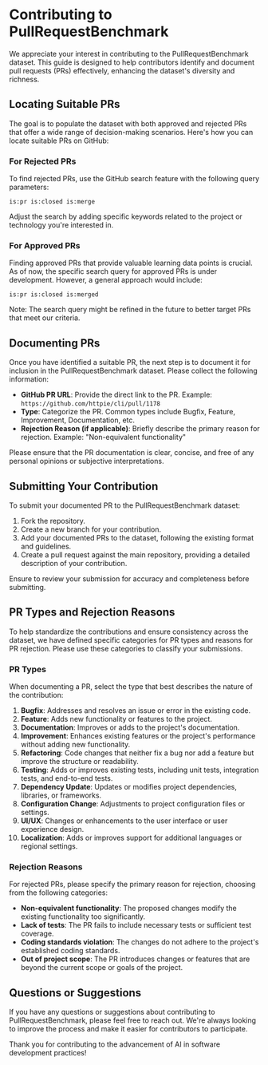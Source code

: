 # Contributing to PullRequestBenchmark

We appreciate your interest in contributing to the PullRequestBenchmark dataset. This guide is designed to help contributors identify and document pull requests (PRs) effectively, enhancing the dataset's diversity and richness.

## Locating Suitable PRs

The goal is to populate the dataset with both approved and rejected PRs that offer a wide range of decision-making scenarios. Here's how you can locate suitable PRs on GitHub:

### For Rejected PRs

To find rejected PRs, use the GitHub search feature with the following query parameters:

```
is:pr is:closed is:merge
```

Adjust the search by adding specific keywords related to the project or technology you're interested in.

### For Approved PRs

Finding approved PRs that provide valuable learning data points is crucial. As of now, the specific search query for approved PRs is under development. However, a general approach would include:

```
is:pr is:closed is:merged 
```

Note: The search query might be refined in the future to better target PRs that meet our criteria.

## Documenting PRs

Once you have identified a suitable PR, the next step is to document it for inclusion in the PullRequestBenchmark dataset. Please collect the following information:

- **GitHub PR URL**: Provide the direct link to the PR. Example: `https://github.com/httpie/cli/pull/1178`
- **Type**: Categorize the PR. Common types include Bugfix, Feature, Improvement, Documentation, etc.
- **Rejection Reason (if applicable)**: Briefly describe the primary reason for rejection. Example: "Non-equivalent functionality"

Please ensure that the PR documentation is clear, concise, and free of any personal opinions or subjective interpretations.

## Submitting Your Contribution

To submit your documented PR to the PullRequestBenchmark dataset:

1. Fork the repository.
2. Create a new branch for your contribution.
3. Add your documented PRs to the dataset, following the existing format and guidelines.
4. Create a pull request against the main repository, providing a detailed description of your contribution.

Ensure to review your submission for accuracy and completeness before submitting.

## PR Types and Rejection Reasons

To help standardize the contributions and ensure consistency across the dataset, we have defined specific categories for PR types and reasons for PR rejection. Please use these categories to classify your submissions.

### PR Types

When documenting a PR, select the type that best describes the nature of the contribution:

1. **Bugfix**: Addresses and resolves an issue or error in the existing code.
2. **Feature**: Adds new functionality or features to the project.
3. **Documentation**: Improves or adds to the project's documentation.
4. **Improvement**: Enhances existing features or the project's performance without adding new functionality.
5. **Refactoring**: Code changes that neither fix a bug nor add a feature but improve the structure or readability.
6. **Testing**: Adds or improves existing tests, including unit tests, integration tests, and end-to-end tests.
7. **Dependency Update**: Updates or modifies project dependencies, libraries, or frameworks.
8. **Configuration Change**: Adjustments to project configuration files or settings.
9. **UI/UX**: Changes or enhancements to the user interface or user experience design.
10. **Localization**: Adds or improves support for additional languages or regional settings.

### Rejection Reasons

For rejected PRs, please specify the primary reason for rejection, choosing from the following categories:

- **Non-equivalent functionality**: The proposed changes modify the existing functionality too significantly.
- **Lack of tests**: The PR fails to include necessary tests or sufficient test coverage.
- **Coding standards violation**: The changes do not adhere to the project's established coding standards.
- **Out of project scope**: The PR introduces changes or features that are beyond the current scope or goals of the project.

## Questions or Suggestions

If you have any questions or suggestions about contributing to PullRequestBenchmark, please feel free to reach out. We're always looking to improve the process and make it easier for contributors to participate.

Thank you for contributing to the advancement of AI in software development practices!
